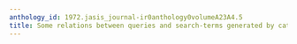 ```yaml
---
anthology_id: 1972.jasis_journal-ir0anthology0volumeA23A4.5
title: Some relations between queries and search-terms generated by catalog users
---
```

